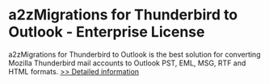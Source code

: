 # a2zMigrations for Thunderbird to Outlook - Enterprise License
a2zMigrations for Thunderbird to Outlook is the best solution for converting Mozilla Thunderbird mail accounts to Outlook PST, EML, MSG, RTF and HTML formats.
[>> Detailed information](https://secure.shareit.com/shareit/product.html?productid=300959862&affiliateid=200057808)